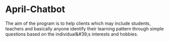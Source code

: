 # April-Chatbot
The aim of the program is to help clients which may include students, teachers and basically anyone identify their learning pattern through simple questions based on the individual&amp;#39;s interests and hobbies.
